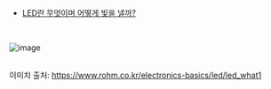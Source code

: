 - [LED란 무엇이며 어떻게 빛을 낼까?](https://www.samsungsemiconstory.com/kr/led%EB%9E%80-%EB%AC%B4%EC%97%87%EC%9D%BC%EA%B9%8C-led%EC%9D%98-%EA%B8%B0%EB%B3%B8-%EC%9B%90%EB%A6%AC%EC%99%80-%EC%A2%85%EB%A5%98-%EC%9E%A5%EC%A0%90/)
<br>

![image](https://user-images.githubusercontent.com/24539773/206941678-ff1bc1bd-a17c-42ff-bd0c-0571dd7d4aec.png)



<br>이미치 출처: https://www.rohm.co.kr/electronics-basics/led/led_what1
